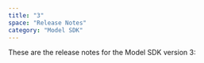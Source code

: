 ```yaml
---
title: "3"
space: "Release Notes"
category: "Model SDK"
---
```


These are the release notes for the Model SDK version 3:

